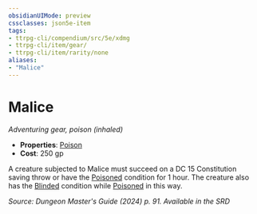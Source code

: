 ```yaml
---
obsidianUIMode: preview
cssclasses: json5e-item
tags:
- ttrpg-cli/compendium/src/5e/xdmg
- ttrpg-cli/item/gear/
- ttrpg-cli/item/rarity/none
aliases: 
- "Malice"
---
```

# Malice
*Adventuring gear, poison (inhaled)*  


- **Properties**: [Poison](/3-Mechanics/CLI/item-properties.md#Poison)
- **Cost**: 250 gp

A creature subjected to Malice must succeed on a DC 15 Constitution saving throw or have the [Poisoned](/3-Mechanics/CLI/conditions.md#Poisoned) condition for 1 hour. The creature also has the [Blinded](/3-Mechanics/CLI/conditions.md#Blinded) condition while [Poisoned](/3-Mechanics/CLI/conditions.md#Poisoned) in this way.

*Source: Dungeon Master's Guide (2024) p. 91. Available in the <span title='Systems Reference Document (5.2)'>SRD</span>*